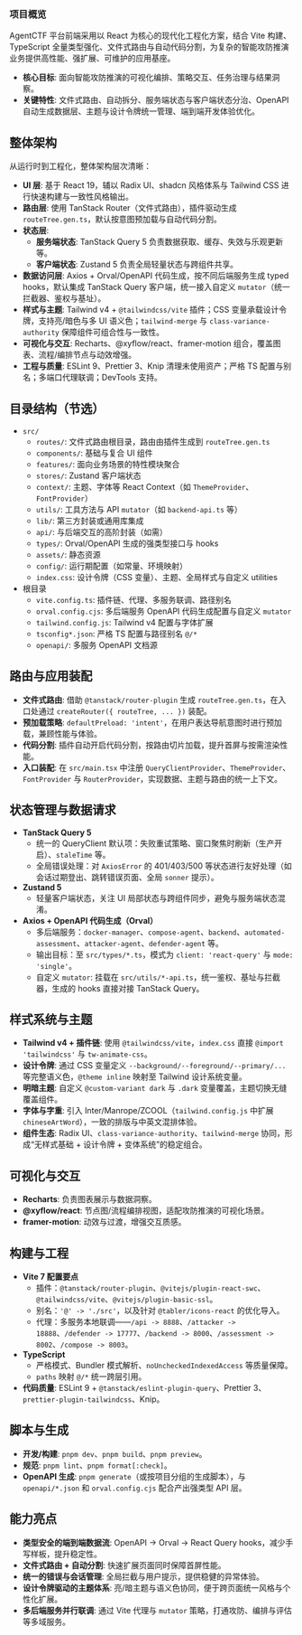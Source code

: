 ### 项目概览

AgentCTF 平台前端采用以 React 为核心的现代化工程化方案，结合 Vite 构建、TypeScript 全量类型强化、文件式路由与自动代码分割，为复杂的智能攻防推演业务提供高性能、强扩展、可维护的应用基座。

- **核心目标**: 面向智能攻防推演的可视化编排、策略交互、任务治理与结果洞察。
- **关键特性**: 文件式路由、自动拆分、服务端状态与客户端状态分治、OpenAPI 自动生成数据层、主题与设计令牌统一管理、端到端开发体验优化。

## 整体架构

从运行时到工程化，整体架构层次清晰：

- **UI 层**: 基于 React 19，辅以 Radix UI、shadcn 风格体系与 Tailwind CSS 进行快速构建与一致性风格输出。
- **路由层**: 使用 TanStack Router（文件式路由），插件驱动生成 `routeTree.gen.ts`，默认按意图预加载与自动代码分割。
- **状态层**:
  - **服务端状态**: TanStack Query 5 负责数据获取、缓存、失效与乐观更新等。
  - **客户端状态**: Zustand 5 负责全局轻量状态与跨组件共享。
- **数据访问层**: Axios + Orval/OpenAPI 代码生成，按不同后端服务生成 typed hooks，默认集成 TanStack Query 客户端，统一接入自定义 `mutator`（统一拦截器、鉴权与基址）。
- **样式与主题**: Tailwind v4 + `@tailwindcss/vite` 插件；CSS 变量承载设计令牌，支持亮/暗色与多 UI 语义色；`tailwind-merge` 与 `class-variance-authority` 保障组件可组合性与一致性。
- **可视化与交互**: Recharts、@xyflow/react、framer-motion 组合，覆盖图表、流程/编排节点与动效增强。
- **工程与质量**: ESLint 9、Prettier 3、Knip 清理未使用资产；严格 TS 配置与别名；多端口代理联调；DevTools 支持。

## 目录结构（节选）

- `src/`
  - `routes/`: 文件式路由根目录，路由由插件生成到 `routeTree.gen.ts`
  - `components/`: 基础与复合 UI 组件
  - `features/`: 面向业务场景的特性模块聚合
  - `stores/`: Zustand 客户端状态
  - `context/`: 主题、字体等 React Context（如 `ThemeProvider`、`FontProvider`）
  - `utils/`: 工具方法与 API `mutator`（如 `backend-api.ts` 等）
  - `lib/`: 第三方封装或通用库集成
  - `api/`: 与后端交互的高阶封装（如需）
  - `types/`: Orval/OpenAPI 生成的强类型接口与 hooks
  - `assets/`: 静态资源
  - `config/`: 运行期配置（如常量、环境映射）
  - `index.css`: 设计令牌（CSS 变量）、主题、全局样式与自定义 utilities
- 根目录
  - `vite.config.ts`: 插件链、代理、多服务联调、路径别名
  - `orval.config.cjs`: 多后端服务 OpenAPI 代码生成配置与自定义 `mutator`
  - `tailwind.config.js`: Tailwind v4 配置与字体扩展
  - `tsconfig*.json`: 严格 TS 配置与路径别名 `@/*`
  - `openapi/`: 多服务 OpenAPI 文档源

## 路由与应用装配

- **文件式路由**: 借助 `@tanstack/router-plugin` 生成 `routeTree.gen.ts`，在入口处通过 `createRouter({ routeTree, ... })` 装配。
- **预加载策略**: `defaultPreload: 'intent'`，在用户表达导航意图时进行预加载，兼顾性能与体验。
- **代码分割**: 插件自动开启代码分割，按路由切片加载，提升首屏与按需渲染性能。
- **入口装配**: 在 `src/main.tsx` 中注册 `QueryClientProvider`、`ThemeProvider`、`FontProvider` 与 `RouterProvider`，实现数据、主题与路由的统一上下文。

## 状态管理与数据请求

- **TanStack Query 5**
  - 统一的 QueryClient 默认项：失败重试策略、窗口聚焦时刷新（生产开启）、`staleTime` 等。
  - 全局错误处理：对 `AxiosError` 的 401/403/500 等状态进行友好处理（如会话过期登出、跳转错误页面、全局 `sonner` 提示）。
- **Zustand 5**
  - 轻量客户端状态，关注 UI 局部状态与跨组件同步，避免与服务端状态混淆。
- **Axios + OpenAPI 代码生成（Orval）**
  - 多后端服务：`docker-manager`、`compose-agent`、`backend`、`automated-assessment`、`attacker-agent`、`defender-agent` 等。
  - 输出目标：至 `src/types/*.ts`，模式为 `client: 'react-query'` 与 `mode: 'single'`。
  - 自定义 `mutator`: 挂载在 `src/utils/*-api.ts`，统一鉴权、基址与拦截器，生成的 hooks 直接对接 TanStack Query。

## 样式系统与主题

- **Tailwind v4 + 插件链**: 使用 `@tailwindcss/vite`，`index.css` 直接 `@import 'tailwindcss'` 与 `tw-animate-css`。
- **设计令牌**: 通过 CSS 变量定义 `--background/--foreground/--primary/...` 等完整语义色，`@theme inline` 映射至 Tailwind 设计系统变量。
- **明暗主题**: 自定义 `@custom-variant dark` 与 `.dark` 变量覆盖，主题切换无缝覆盖组件。
- **字体与字重**: 引入 Inter/Manrope/ZCOOL（`tailwind.config.js` 中扩展 `chineseArtWord`），一致的排版与中英文混排体验。
- **组件生态**: Radix UI、`class-variance-authority`、`tailwind-merge` 协同，形成“无样式基础 + 设计令牌 + 变体系统”的稳定组合。

## 可视化与交互

- **Recharts**: 负责图表展示与数据洞察。
- **@xyflow/react**: 节点图/流程编排视图，适配攻防推演的可视化场景。
- **framer-motion**: 动效与过渡，增强交互质感。

## 构建与工程

- **Vite 7 配置要点**
  - 插件：`@tanstack/router-plugin`、`@vitejs/plugin-react-swc`、`@tailwindcss/vite`、`@vitejs/plugin-basic-ssl`。
  - 别名：`'@' -> './src'`，以及针对 `@tabler/icons-react` 的优化导入。
  - 代理：多服务本地联调——`/api -> 8888`、`/attacker -> 18888`、`/defender -> 17777`、`/backend -> 8000`、`/assessment -> 8002`、`/compose -> 8003`。
- **TypeScript**
  - 严格模式、Bundler 模式解析、`noUncheckedIndexedAccess` 等质量保障。
  - `paths` 映射 `@/*` 统一跨层引用。
- **代码质量**: ESLint 9 + `@tanstack/eslint-plugin-query`、Prettier 3、`prettier-plugin-tailwindcss`、Knip。

## 脚本与生成

- **开发/构建**: `pnpm dev`、`pnpm build`、`pnpm preview`。
- **规范**: `pnpm lint`、`pnpm format[:check]`。
- **OpenAPI 生成**: `pnpm generate`（或按项目分组的生成脚本），与 `openapi/*.json` 和 `orval.config.cjs` 配合产出强类型 API 层。

## 能力亮点

- **类型安全的端到端数据流**: OpenAPI → Orval → React Query hooks，减少手写样板，提升稳定性。
- **文件式路由 + 自动分割**: 快速扩展页面同时保障首屏性能。
- **统一的错误与会话管理**: 全局拦截与用户提示，提供稳健的异常体验。
- **设计令牌驱动的主题体系**: 亮/暗主题与语义色协同，便于跨页面统一风格与个性化扩展。
- **多后端服务并行联调**: 通过 Vite 代理与 `mutator` 策略，打通攻防、编排与评估等多域服务。
